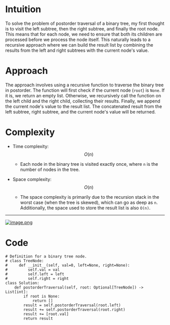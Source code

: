 # Intuition  
To solve the problem of postorder traversal of a binary tree, my first thought is to visit the left subtree, then the right subtree, and finally the root node. This means that for each node, we need to ensure that both its children are processed before we process the node itself. This naturally leads to a recursive approach where we can build the result list by combining the results from the left and right subtrees with the current node's value.  

# Approach  
The approach involves using a recursive function to traverse the binary tree in postorder. The function will first check if the current node (`root`) is `None`. If it is, we return an empty list. Otherwise, we recursively call the function on the left child and the right child, collecting their results. Finally, we append the current node's value to the result list. The concatenated result from the left subtree, right subtree, and the current node's value will be returned.  

# Complexity  
- Time complexity: $$O(n)$$  
  - Each node in the binary tree is visited exactly once, where `n` is the number of nodes in the tree.  
  
- Space complexity: $$O(n)$$  
  - The space complexity is primarily due to the recursion stack in the worst case (when the tree is skewed), which can go as deep as `n`. Additionally, the space used to store the result list is also `O(n)`.
---
<a href = https://leetcode.com/problems/binary-tree-postorder-traversal/submissions/1367485221/>![image.png](https://assets.leetcode.com/users/images/bd4cd043-988c-4086-86d1-760f4a9aa228_1724562566.4891875.png)</a>
# Code
```python3 []
# Definition for a binary tree node.
# class TreeNode:
#     def __init__(self, val=0, left=None, right=None):
#         self.val = val
#         self.left = left
#         self.right = right
class Solution:
    def postorderTraversal(self, root: Optional[TreeNode]) -> List[int]:
        if root is None:
            return []
        result = self.postorderTraversal(root.left)
        result += self.postorderTraversal(root.right)
        result += [root.val]
        return result
```
